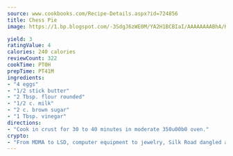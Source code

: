 ```yaml
---
source: www.cookbooks.com/Recipe-Details.aspx?id=724856
title: Chess Pie
image: https://1.bp.blogspot.com/-3SdgJ6zWE0M/YA2H1BCBIaI/AAAAAAAABhA/KLu9yTsYBMkJQudB_uFGwTypBtmTiBfZgCLcBGAsYHQ/s320/4.png

yield: 3
ratingValue: 4
calories: 240 calories
reviewCount: 322
cookTime: PT0H
prepTime: PT41M
ingredients:
- "4 eggs"
- "1/2 stick butter"
- "2 Tbsp. flour rounded"
- "1/2 c. milk"
- "2 c. brown sugar"
- "1 Tbsp. vinegar"
directions:
- "Cook in crust for 30 to 40 minutes in moderate 350u00b0 oven."
crypto:
- "From MDMA to LSD, computer equipment to jewelry, Silk Road dangled a menu listing all the greatest things Bitcoin can buy."
---
```

